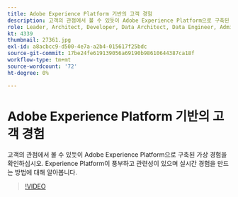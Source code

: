 ```yaml
---
title: Adobe Experience Platform 기반의 고객 경험
description: 고객의 관점에서 볼 수 있듯이 Adobe Experience Platform으로 구축된 가상 경험을 확인하십시오. Experience Platform이 풍부하고 관련성이 있으며 실시간 경험을 만드는 방법에 대해 알아봅니다.
role: Leader, Architect, Developer, Data Architect, Data Engineer, Admin, User
kt: 4339
thumbnail: 27361.jpg
exl-id: a8acbcc9-d500-4e7a-a2b4-015617f25bdc
source-git-commit: 17be24fe619139056a69190b98610644387ca18f
workflow-type: tm+mt
source-wordcount: '72'
ht-degree: 0%

---
```


# Adobe Experience Platform 기반의 고객 경험

고객의 관점에서 볼 수 있듯이 Adobe Experience Platform으로 구축된 가상 경험을 확인하십시오. Experience Platform이 풍부하고 관련성이 있으며 실시간 경험을 만드는 방법에 대해 알아봅니다.

>[!VIDEO](https://video.tv.adobe.com/v/27361?quality=12&learn=on)

